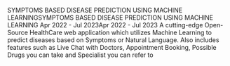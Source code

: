 
SYMPTOMS BASED DISEASE PREDICTION USING MACHINE LEARNINGSYMPTOMS BASED DISEASE PREDICTION USING MACHINE LEARNING
Apr 2022 - Jul 2023Apr 2022 - Jul 2023
A cutting-edge Open-Source HealthCare web application which utilizes Machine Learning to predict diseases based on Symptoms or Natural Language. Also includes features such as Live Chat with Doctors, Appointment Booking, Possible Drugs you can take and Specialist you can refer to
